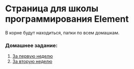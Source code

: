 # Страница для школы программирования Element

В корне будут находиться, папки по всем домашкам.

### Домашнее задание:

1. [За первую неделю](https://maliksabirov.github.io/element-school/homework/1/)
2. [За вторую неделю](https://maliksabirov.github.io/element-school/homework/2/register.html)
